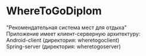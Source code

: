 # WhereToGoDiplom
"Рекомендательная система мест для отдыха"\
Приложение имеет клиент-серверную архитектуру:\
Android-client (директория: wheretogoclient)\
Spring-server (директория: wheretogoserver)
